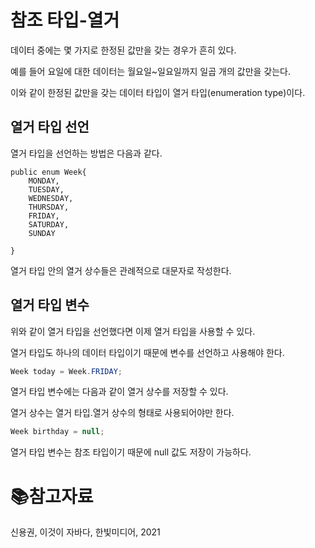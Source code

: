 # 참조 타입-열거

데이터 중에는 몇 가지로 한정된 값만을 갖는 경우가 흔히 있다.

예를 들어 요일에 대한 데이터는 월요일~일요일까지 일곱 개의 값만을 갖는다.

이와 같이 한정된 값만을 갖는 데이터 타입이 열거 타입(enumeration type)이다.



## 열거 타입 선언

열거 타입을 선언하는 방법은 다음과 같다.

```
public enum Week{
	MONDAY,
	TUESDAY,
	WEDNESDAY,
	THURSDAY,
	FRIDAY,
	SATURDAY,
	SUNDAY

}
```

열거 타입 안의 열거 상수들은 관례적으로 대문자로 작성한다.



## 열거 타입 변수

위와 같이 열거 타입을 선언했다면 이제 열거 타입을 사용할 수 있다.

열거 타입도 하나의 데이터 타입이기 때문에 변수를 선언하고 사용해야 한다.

```java
Week today = Week.FRIDAY;
```

열거 타입 변수에는 다음과 같이 열거 상수를 저장할 수 있다.

열거 상수는 열거 타입.열거 상수의 형태로 사용되어야만 한다.



```java
Week birthday = null;
```

열거 타입 변수는 참조 타입이기 때문에 null 값도 저장이 가능하다.



# :books:참고자료

신용권, 이것이 자바다, 한빛미디어, 2021
